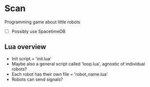 # Scan

Programming game about little robots

- [ ] Possibly use SpacetimeDB

## Lua overview

- Init script = 'init.lua'
- Maybe also a general script called 'loop.lua', agnostic of individual robots?
- Each robot has their own file = 'robot_name.lua'
- Robots can send signals?
